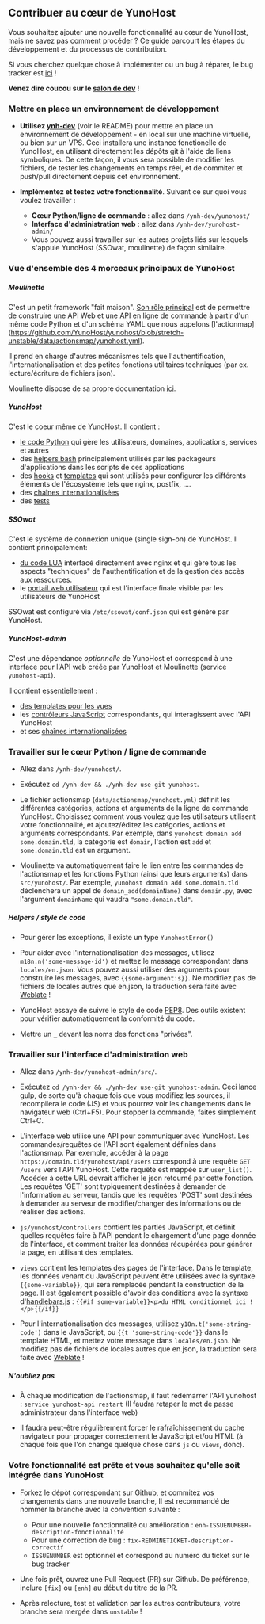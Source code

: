 ## Contribuer au cœur de YunoHost

Vous souhaitez ajouter une nouvelle fonctionnalité au cœur de YunoHost, mais ne
savez pas comment procéder ? Ce guide parcourt les étapes du développement et du
processus de contribution.

Si vous cherchez quelque chose à implémenter ou un bug à réparer, le
bug tracker est [ici](https://github.com/yunohost/issues/issues) !

**Venez dire coucou sur le [salon de dev](/chat_rooms)** !

### Mettre en place un environnement de développement

- **Utilisez [ynh-dev](https://github.com/YunoHost/ynh-dev)** (voir le README)
  pour mettre en place un environnement de développement - en local sur une
  machine virtuelle, ou bien sur un VPS.
  Ceci installera une instance fonctionelle de YunoHost, en utilisant
  directement les dépôts git à l'aide de liens symboliques. De cette façon, il
  vous sera possible de modifier les fichiers, de tester les changements en
  temps réel, et de commiter et push/pull directement depuis cet environnement.

- **Implémentez et testez votre fonctionnalité**. Suivant ce sur quoi vous
  voulez travailler :
   - **Cœur Python/ligne de commande** : allez dans `/ynh-dev/yunohost/`
   - **Interface d'administration web** : allez dans `/ynh-dev/yunohost-admin/`
   - Vous pouvez aussi travailler sur les autres projets liés sur lesquels
     s'appuie YunoHost (SSOwat, moulinette) de façon similaire.

### Vue d'ensemble des 4 morceaux principaux de YunoHost

##### Moulinette

C'est un petit framework "fait maison". [Son rôle principal](https://moulinette.readthedocs.io/en/latest/actionsmap.html) 
est de permettre de construire une API Web et une API en ligne de commande à partir d'un même code Python et d'un schéma YAML que nous appelons 
[l'actionmap] (https://github.com/YunoHost/yunohost/blob/stretch-unstable/data/actionsmap/yunohost.yml).

Il prend en charge d'autres mécanismes tels que l'authentification, l'internationalisation et des petites fonctions utilitaires techniques (par ex. lecture/écriture de fichiers json).

Moulinette dispose de sa propre documentation [ici](https://moulinette.readthedocs.io/en/latest/).

##### YunoHost

C'est le coeur même de YunoHost. Il contient :
- [le code Python](https://github.com/YunoHost/yunohost/tree/stretch-unstable/src/yunohost) qui gère les utilisateurs, domaines, applications, services et autres
- des [helpers bash](https://github.com/YunoHost/yunohost/tree/stretch-unstable/data/helpers.d) principalement utilisés par les packageurs d'applications dans les scripts de ces applications
- des [hooks](https://github.com/YunoHost/yunohost/tree/stretch-unstable/data/hooks) et [templates](https://github.com/YunoHost/yunohost/tree/stretch-unstable/data/templates) qui sont utilisés pour configurer les différents éléments de l'écosystème tels que nginx, postfix, ....
- des [chaînes internationalisées](https://github.com/YunoHost/yunohost/tree/stretch-unstable/locales)
- des [tests](https://github.com/YunoHost/yunohost/tree/stretch-unstable/src/yunohost/tests)

##### SSOwat

C'est le système de connexion unique (single sign-on) de YunoHost. Il contient principalement:
- [du code LUA](https://github.com/YunoHost/ssowat) interfacé directement avec nginx et qui gère tous les aspects "techniques" de l'authentification et de la gestion des accès aux ressources.
- le [portail web utilisateur](https://github.com/YunoHost/SSOwat/tree/stretch-unstable/portal) qui est l'interface finale visible par les utilisateurs de YunoHost

SSOwat est configuré via `/etc/ssowat/conf.json` qui est généré par YunoHost.

##### YunoHost-admin

C'est une dépendance *optionnelle* de YunoHost et correspond à une interface pour l'API web créée par YunoHost et Moulinette (service `yunohost-api`).

Il contient essentiellement :
- [des templates pour les vues](https://github.com/YunoHost/yunohost-admin/tree/stretch-unstable/src/views)
- les [contrôleurs JavaScript](https://github.com/YunoHost/yunohost-admin/tree/stretch-unstable/src/js/yunohost/controllers) correspondants, qui interagissent avec l'API YunoHost
- et ses [chaînes internationalisées](https://github.com/YunoHost/yunohost-admin/tree/stretch-unstable/src/locales)

### Travailler sur le cœur Python / ligne de commande

- Allez dans `/ynh-dev/yunohost/`.

- Exécutez `cd /ynh-dev && ./ynh-dev use-git yunohost`.

- Le fichier actionsmap (`data/actionsmap/yunohost.yml`) définit les différentes
  catégories, actions et arguments de la ligne de commande YunoHost. Choisissez
  comment vous voulez que les utilisateurs utilisent votre fonctionnalité, et
  ajoutez/éditez les catégories, actions et arguments correspondants. Par
  exemple, dans `yunohost domain add some.domain.tld`, la catégorie est
  `domain`, l'action est `add` et `some.domain.tld` est un argument.

- Moulinette va automatiquement faire le lien entre les commandes de
  l'actionsmap et les fonctions Python (ainsi que leurs arguments) dans
  `src/yunohost/`. Par exemple, `yunohost domain add some.domain.tld`
  déclenchera un appel de `domain_add(domainName)` dans `domain.py`, avec l'argument 
  `domainName` qui vaudra `"some.domain.tld"`.

##### Helpers / style de code

- Pour gérer les exceptions, il existe un type `YunohostError()`

- Pour aider avec l'internationalisation des messages, utilisez `m18n.n('some-message-id')`
  et mettez le message correspondant dans `locales/en.json`. Vous pouvez aussi
  utiliser des arguments pour construire les messages, avec `{{some-argument:s}}`. 
  Ne modifiez pas de fichiers de locales autres que en.json, la traduction sera
  faite avec [Weblate](https://translate.yunohost.org/) !

- YunoHost essaye de suivre le style de code [PEP8](http://pep8.org/). Des
  outils existent pour vérifier automatiquement la conformité du code.

- Mettre un `_` devant les noms des fonctions "privées".

### Travailler sur l'interface d'administration web

- Allez dans `/ynh-dev/yunohost-admin/src/`.

- Exécutez `cd /ynh-dev && ./ynh-dev use-git yunohost-admin`. Ceci lance gulp, de sorte 
  qu'à chaque fois que vous modifiez les sources, il recompilera le code
  (JS) et vous pourrez voir les changements dans le navigateur web (Ctrl+F5).
  Pour stopper la commande, faites simplement Ctrl+C.

- L'interface web utilise une API pour communiquer avec YunoHost. Les
  commandes/requêtes de l'API sont également définies dans l'actionsmap. Par
  exemple, accéder à la page ```https://domain.tld/yunohost/api/users```
  correspond à une requête `GET /users` vers l'API YunoHost. Cette requête
  est mappée sur `user_list()`. Accéder à cette URL devrait afficher le json
  retourné par cette fonction. Les requêtes 'GET' sont typiquement destinées à
  demander de l'information au serveur, tandis que les requêtes 'POST' sont
  destinées à demander au serveur de modifier/changer des informations ou de
  réaliser des actions.

- `js/yunohost/controllers` contient les parties JavaScript, et définit quelles
  requêtes faire à l'API pendant le chargement d'une page donnée de l'interface,
  et comment traiter les données récupérées pour générer la page, en utilisant
  des templates.

- `views` contient les templates des pages de l'interface. Dans le template,
  les données venant du JavaScript peuvent être utilisées avec la syntaxe
  `{{some-variable}}`, qui sera remplacée pendant la construction de la page.
  Il est également possible d'avoir des conditions avec la syntaxe 
  d'[handlebars.js](http://handlebarsjs.com) : ```{{#if
  some-variable}}<p>du HTML conditionnel ici !</p>{{/if}}```

- Pour l'internationalisation des messages, utilisez `y18n.t('some-string-code')` 
  dans le JavaScript, ou `{{t 'some-string-code'}}` dans le template HTML, et 
  mettez votre message dans `locales/en.json`. Ne modifiez pas de fichiers de 
  locales autres que en.json, la traduction sera faite avec 
  [Weblate](https://translate.yunohost.org/) !

##### N'oubliez pas

- À chaque modification de l'actionsmap, il faut redémarrer l'API yunohost :
  ```service yunohost-api restart```
  (Il faudra retaper le mot de passe administrateur dans l'interface web)

- Il faudra peut-être régulièrement forcer le rafraîchissement du cache
  navigateur pour propager correctement le JavaScript et/ou HTML (à chaque fois
  que l'on change quelque chose dans `js` ou `views`, donc).


### Votre fonctionnalité est prête et vous souhaitez qu'elle soit intégrée dans YunoHost 

- Forkez le dépòt correspondant sur Github, et commitez vos changements dans
  une nouvelle branche, Il est recommandé de nommer la branche avec la
  convention suivante :
  - Pour une nouvelle fonctionnalité ou amélioration : `enh-ISSUENUMBER-description-fonctionnalité`
  - Pour une correction de bug : `fix-REDMINETICKET-description-correctif`
  - `ISSUENUMBER` est optionnel et correspond au numéro du ticket sur le bug tracker

- Une fois prêt, ouvrez une Pull Request (PR) sur Github. De préférence, inclure
  `[fix]` ou `[enh]` au début du titre de la PR.

- Après relecture, test et validation par les autres contributeurs, votre
  branche sera mergée dans `unstable` !


